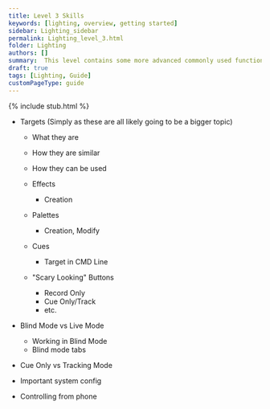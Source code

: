```yaml
---
title: Level 3 Skills
keywords: [lighting, overview, getting started]
sidebar: Lighting_sidebar
permalink: Lighting_level_3.html
folder: Lighting
authors: []
summary:  This level contains some more advanced commonly used functions on the lighting board, as well as some definitions regarding functions in the software.
draft: true
tags: [Lighting, Guide]
customPageType: guide
---
```


{% include stub.html %}

- Targets
 (Simply as these are all likely going to be a bigger topic)
  - What they are
  - How they are similar
  - How they can be used
  
  - Effects
    - Creation
  - Palettes
    - Creation, Modify
  - Cues
    - Target in CMD Line
  - "Scary Looking" Buttons
    - Record Only
    - Cue Only/Track
    - etc.

- Blind Mode vs Live Mode
  - Working in Blind Mode
  - Blind mode tabs
- Cue Only vs Tracking Mode
- Important system config
- Controlling from phone
